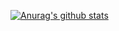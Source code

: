 [![Anurag's github stats](https://github-readme-stats.vercel.app/api?username=Asscre)](https://github.com/anuraghazra/github-readme-stats)
